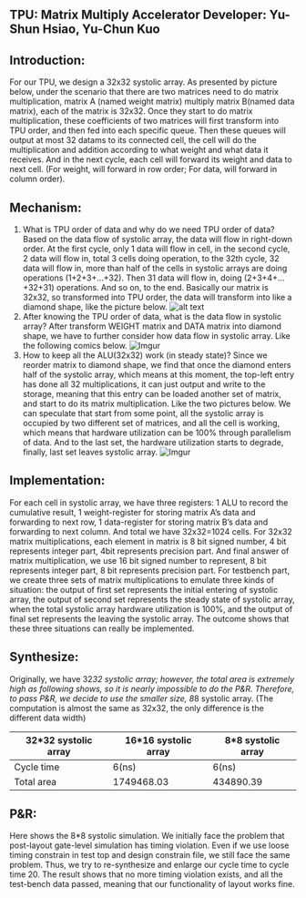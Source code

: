 

TPU: Matrix Multiply Accelerator
Developer: Yu-Shun Hsiao, Yu-Chun Kuo
-------------------------------------------------------------------------------------------------------

## Introduction: 
For our TPU, we design a 32x32 systolic array. As presented by picture below, under the scenario that there are two matrices need to do matrix multiplication, matrix A (named weight matrix) multiply matrix B(named data matrix), each of the matrix is 32x32. Once they start to do matrix multiplication, these coefficients of two matrices will first transform into TPU order, and then fed into each specific queue. Then these queues will output at most 32 datams to its connected cell, the cell will do the multiplication and addition according to what weight and what data it receives. And in the next cycle, each cell will forward its weight and data to next cell. (For weight, will forward in row order; For data, will forward in column order). 

## Mechanism:
1. What is TPU order of data and why do we need TPU order of data?
Based on the data flow of systolic array, the data will flow in right-down order. At the first cycle, only 1 data will flow in cell, in the second cycle, 2 data will flow in, total 3 cells doing operation, to the 32th cycle, 32 data will flow in, more than half of the cells in systolic arrays are doing operations (1+2+3+…+32). Then 31 data will flow in, doing (2+3+4+…+32+31) operations. And so on, to the end. Basically our matrix is 32x32, so transformed into TPU order, the data will transform into like a diamond shape, like the picture below.
![alt text](https://i.imgur.com/aW8mmk6.png)
2. After knowing the TPU order of data, what is the data flow in systolic array?
After transform WEIGHT matrix and DATA matrix into diamond shape, we have to further consider how data flow in systolic array. Like the following comics below.
![Imgur](https://i.imgur.com/bxXnb1k.png)
3. How to keep all the ALU(32x32) work (in steady state)?
Since we reorder matrix to diamond shape, we find that once the diamond enters half of the systolic array, which means at this moment, the top-left entry has done all 32 multiplications, it can just output and write to the storage, meaning that this entry can be loaded another set of matrix, and start to do its matrix multiplication. Like the two pictures below. We can speculate that start from some point, all the systolic array is occupied by two different set of matrices, and all the cell is working, which means that hardware utilization can be 100% through parallelism of data. And to the last set, the hardware utilization starts to degrade, finally, last set leaves systolic array.
![Imgur](https://i.imgur.com/fDv4Hs4.png)
## Implementation:
For each cell in systolic array, we have three registers: 1 ALU to record the cumulative result, 1 weight-register for storing matrix A’s data and forwarding to next row, 1 data-register for storing matrix B’s data and forwarding to next column. And total we have 32x32=1024 cells. For 32x32 matrix multiplications, each element in matrix is 8 bit signed number, 4 bit represents integer part, 4bit represents precision part. And final answer of matrix multiplication, we use 16 bit signed number to represent, 8 bit represents integer part, 8 bit represents precision part. For testbench part, we create three sets of matrix multiplications to emulate three kinds of situation: the output of first set represents the initial entering of systolic array, the output of second set represents the steady state of systolic array, when the total systolic array hardware utilization is 100%, and the output of final set represents the leaving the systolic array. The outcome shows that these three situations can really be implemented.

## Synthesize:
Originally, we have 32*32 systolic array; however, the total area is extremely high as following shows, so it is nearly impossible to do the P&R. Therefore, to pass P&R, we decide to use the smaller size, 8*8 systolic array.
(The computation is almost the same as 32x32, the only difference is the different data width)

32*32 systolic array |   16*16 systolic array |   8*8 systolic array
-----------------------|-------------------------|--------------------
Cycle time  |  6(ns)  |  6(ns) |   3.01(ns)
Total area  |  1749468.03 |   434890.39 |   116493.18


## P&R:
Here shows the 8*8 systolic simulation. We initially face the problem that post-layout gate-level simulation has timing violation. Even if we use loose timing constrain in test top and design constrain file, we still face the same problem. Thus, we try to re-synthesize and enlarge our cycle time to cycle time 20. The result shows that no more timing violation exists, and all the test-bench data passed, meaning that our functionality of layout works fine.



